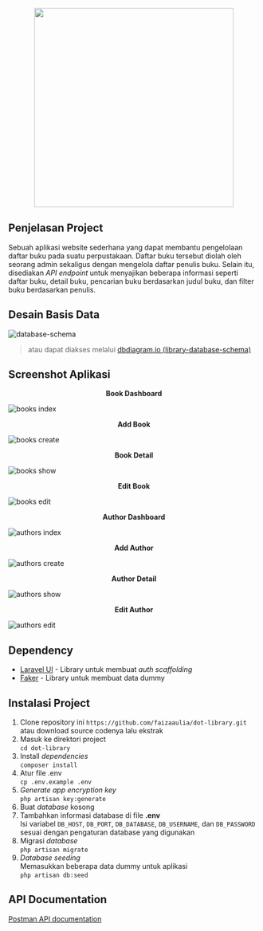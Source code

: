 <p align="center"><a href="https://laravel.com" target="_blank"><img src="https://raw.githubusercontent.com/laravel/art/master/logo-lockup/5%20SVG/2%20CMYK/1%20Full%20Color/laravel-logolockup-cmyk-red.svg" width="400"></a></p>

## Penjelasan Project
Sebuah aplikasi website sederhana yang dapat membantu pengelolaan daftar buku pada suatu perpustakaan. Daftar buku tersebut diolah oleh seorang admin sekaligus dengan mengelola daftar penulis buku. Selain itu, disediakan *API endpoint* untuk menyajikan beberapa informasi seperti daftar buku, detail buku, pencarian buku berdasarkan judul buku, dan filter buku berdasarkan penulis.

## Desain Basis Data
![database-schema](https://user-images.githubusercontent.com/21327758/120672703-bc7aeb00-c4bc-11eb-9834-2270a638faf4.png "database-schema")
> atau dapat diakses melalui [dbdiagram.io (library-database-schema)](https://dbdiagram.io/d/60b8e3deb29a09603d17d6d2 "dbdiagram.io (library-database-schema)")

## Screenshot Aplikasi
<p align="center"><b>Book Dashboard</b></p>

![books index](https://user-images.githubusercontent.com/21327758/120667798-09a88e00-c4b8-11eb-8756-8a9955fd8d4d.png)

<p align="center"><b>Add Book</b></p>

![books create](https://user-images.githubusercontent.com/21327758/120667795-090ff780-c4b8-11eb-8f5d-54f1d116af13.png)
<p align="center"><b>Book Detail</b></p>

![books show](https://user-images.githubusercontent.com/21327758/120667802-0a412480-c4b8-11eb-921e-a04922a966b4.png)

<p align="center"><b>Edit Book</b></p>

![books edit](https://user-images.githubusercontent.com/21327758/120667797-090ff780-c4b8-11eb-81ea-b3671b5c4516.png)

<p align="center"><b>Author Dashboard</b></p>

![authors index](https://user-images.githubusercontent.com/21327758/120667789-07deca80-c4b8-11eb-84ac-61899517c373.png)

<p align="center"><b>Add Author</b></p>

![authors create](https://user-images.githubusercontent.com/21327758/120667780-06150700-c4b8-11eb-9648-8aac8aa5cb98.png)

<p align="center"><b>Author Detail</b></p>

![authors show](https://user-images.githubusercontent.com/21327758/120667794-08776100-c4b8-11eb-8e49-d6168c7e3cc3.png)

<p align="center"><b>Edit Author</b></p>

![authors edit](https://user-images.githubusercontent.com/21327758/120667787-07463400-c4b8-11eb-8c70-416db9dbc5c4.png)

## Dependency
- [Laravel UI](https://github.com/laravel/ui "Laravel UI") - Library untuk membuat *auth scaffolding* 
- [Faker](https://github.com/FakerPHP/Faker) - Library untuk membuat data dummy

## Instalasi Project
1. Clone repository ini `https://github.com/faizaaulia/dot-library.git` atau download source codenya lalu ekstrak
2. Masuk ke direktori project <br>
`cd dot-library`
3. Install *dependencies* <br>
`composer install`
4. Atur file .env <br>
`cp .env.example .env`
5. *Generate app encryption key* <br>
`php artisan key:generate`
6. Buat *database* kosong
7. Tambahkan informasi database di file **.env**<br>
Isi variabel `DB_HOST`, `DB_PORT`, `DB_DATABASE`, `DB_USERNAME`, dan `DB_PASSWORD` sesuai dengan pengaturan database yang digunakan
8. Migrasi *database* <br>
`php artisan migrate`
9. *Database seeding* <br>
Memasukkan beberapa data dummy untuk aplikasi <br>
`php artisan db:seed`

## API Documentation
[Postman API documentation](https://documenter.getpostman.com/view/5188042/TzY4eEHg "Postman API documentation")
